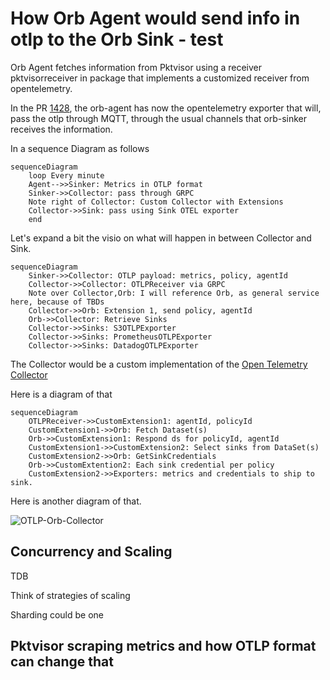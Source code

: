 # How Orb Agent would send info in otlp to the Orb Sink - test

Orb Agent fetches information from Pktvisor using a receiver pktvisorreceiver in package that implements a customized receiver from opentelemetry.

In the PR [1428](https://github.com/orb-community/orb/pull/1428), the orb-agent has now the opentelemetry exporter that will, pass the otlp through MQTT, through the usual channels that orb-sinker receives the information.

In a sequence Diagram as follows
```mermaid
sequenceDiagram
    loop Every minute
    Agent-->>Sinker: Metrics in OTLP format
    Sinker->>Collector: pass through GRPC
    Note right of Collector: Custom Collector with Extensions
    Collector->>Sink: pass using Sink OTEL exporter
    end
```

Let's expand a bit the visio on what will happen in between Collector and Sink.

```mermaid
sequenceDiagram
    Sinker->>Collector: OTLP payload: metrics, policy, agentId
    Collector->>Collector: OTLPReceiver via GRPC
    Note over Collector,Orb: I will reference Orb, as general service here, because of TBDs
    Collector->>Orb: Extension 1, send policy, agentId
    Orb->>Collector: Retrieve Sinks
    Collector->>Sinks: S3OTLPExporter
    Collector->>Sinks: PrometheusOTLPExporter
    Collector->>Sinks: DatadogOTLPExporter
```

The Collector would be a custom implementation of the [Open Telemetry Collector](https://github.com/open-telemetry/opentelemetry-collector-contrib)

Here is a diagram of that

```mermaid
sequenceDiagram
    OTLPReceiver->>CustomExtension1: agentId, policyId
    CustomExtension1->>Orb: Fetch Dataset(s)
    Orb->>CustomExtension1: Respond ds for policyId, agentId
    CustomExtension1->>CustomExtension2: Select sinks from DataSet(s)
    CustomExtension2->>Orb: GetSinkCredentials
    Orb->>CustomExtention2: Each sink credential per policy
    CustomExtension2->>Exporters: metrics and credentials to ship to sink.
```

Here is another diagram of that.

![OTLP-Orb-Collector](./OTLP-Orb-Collector.png)


## Concurrency and Scaling

TDB

Think of strategies of scaling

Sharding could be one

## Pktvisor scraping metrics and how OTLP format can change that

